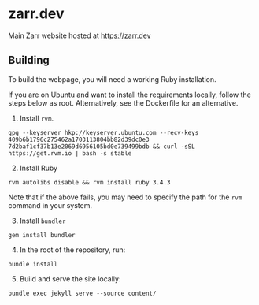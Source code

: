 # zarr.dev

Main Zarr website hosted at https://zarr.dev

## Building

To build the webpage, you will need a working Ruby installation.

If you are on Ubuntu and want to install the requirements locally,
follow the steps below as root. Alternatively, see the Dockerfile
for an alternative.

1. Install `rvm`.

```
gpg --keyserver hkp://keyserver.ubuntu.com --recv-keys 409b6b1796c275462a1703113804bb82d39dc0e3 7d2baf1cf37b13e2069d6956105bd0e739499bdb && curl -sSL https://get.rvm.io | bash -s stable
```

2. Install Ruby
```
rvm autolibs disable && rvm install ruby 3.4.3
```

Note that if the above fails, you may need to specify the path for the `rvm` command in your system.

3. Install `bundler`

```
gem install bundler
```

4. In the root of the repository, run:

```
bundle install
```

5. Build and serve the site locally:

```
bundle exec jekyll serve --source content/
```
